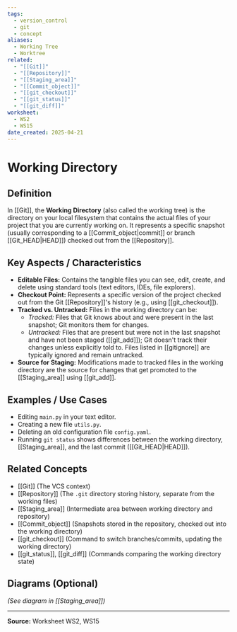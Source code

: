 ```yaml
---
tags: 
  - version_control
  - git
  - concept
aliases: 
  - Working Tree
  - Worktree
related:
  - "[[Git]]"
  - "[[Repository]]"
  - "[[Staging_area]]"
  - "[[Commit_object]]"
  - "[[git_checkout]]"
  - "[[git_status]]"
  - "[[git_diff]]"
worksheet:
  - WS2
  - WS15
date_created: 2025-04-21
---
```

# Working Directory

## Definition

In [[Git]], the **Working Directory** (also called the working tree) is the directory on your local filesystem that contains the actual files of your project that you are currently working on. It represents a specific snapshot (usually corresponding to a [[Commit_object|commit]] or branch [[Git_HEAD|HEAD]]) checked out from the [[Repository]].

## Key Aspects / Characteristics

- **Editable Files:** Contains the tangible files you can see, edit, create, and delete using standard tools (text editors, IDEs, file explorers).
- **Checkout Point:** Represents a specific version of the project checked out from the Git [[Repository]]'s history (e.g., using [[git_checkout]]).
- **Tracked vs. Untracked:** Files in the working directory can be:
    - *Tracked:* Files that Git knows about and were present in the last snapshot; Git monitors them for changes.
    - *Untracked:* Files that are present but were not in the last snapshot and have not been staged ([[git_add]]); Git doesn't track their changes unless explicitly told to. Files listed in [[gitignore]] are typically ignored and remain untracked.
- **Source for Staging:** Modifications made to tracked files in the working directory are the source for changes that get promoted to the [[Staging_area]] using [[git_add]].

## Examples / Use Cases

- Editing `main.py` in your text editor.
- Creating a new file `utils.py`.
- Deleting an old configuration file `config.yaml`.
- Running `git status` shows differences between the working directory, [[Staging_area]], and the last commit ([[Git_HEAD|HEAD]]).

## Related Concepts
- [[Git]] (The VCS context)
- [[Repository]] (The `.git` directory storing history, separate from the working files)
- [[Staging_area]] (Intermediate area between working directory and repository)
- [[Commit_object]] (Snapshots stored in the repository, checked out into the working directory)
- [[git_checkout]] (Command to switch branches/commits, updating the working directory)
- [[git_status]], [[git_diff]] (Commands comparing the working directory state)

## Diagrams (Optional)
*(See diagram in [[Staging_area]])*

---
**Source:** Worksheet WS2, WS15